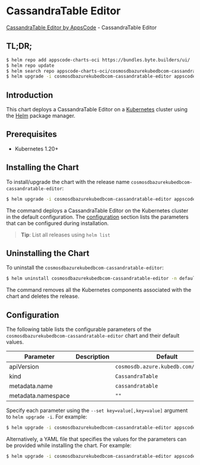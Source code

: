 # CassandraTable Editor

[CassandraTable Editor by AppsCode](https://byte.builders) - CassandraTable Editor

## TL;DR;

```bash
$ helm repo add appscode-charts-oci https://bundles.byte.builders/ui/
$ helm repo update
$ helm search repo appscode-charts-oci/cosmosdbazurekubedbcom-cassandratable-editor --version=v0.4.18
$ helm upgrade -i cosmosdbazurekubedbcom-cassandratable-editor appscode-charts-oci/cosmosdbazurekubedbcom-cassandratable-editor -n default --create-namespace --version=v0.4.18
```

## Introduction

This chart deploys a CassandraTable Editor on a [Kubernetes](http://kubernetes.io) cluster using the [Helm](https://helm.sh) package manager.

## Prerequisites

- Kubernetes 1.20+

## Installing the Chart

To install/upgrade the chart with the release name `cosmosdbazurekubedbcom-cassandratable-editor`:

```bash
$ helm upgrade -i cosmosdbazurekubedbcom-cassandratable-editor appscode-charts-oci/cosmosdbazurekubedbcom-cassandratable-editor -n default --create-namespace --version=v0.4.18
```

The command deploys a CassandraTable Editor on the Kubernetes cluster in the default configuration. The [configuration](#configuration) section lists the parameters that can be configured during installation.

> **Tip**: List all releases using `helm list`

## Uninstalling the Chart

To uninstall the `cosmosdbazurekubedbcom-cassandratable-editor`:

```bash
$ helm uninstall cosmosdbazurekubedbcom-cassandratable-editor -n default
```

The command removes all the Kubernetes components associated with the chart and deletes the release.

## Configuration

The following table lists the configurable parameters of the `cosmosdbazurekubedbcom-cassandratable-editor` chart and their default values.

|     Parameter      | Description |                     Default                     |
|--------------------|-------------|-------------------------------------------------|
| apiVersion         |             | <code>cosmosdb.azure.kubedb.com/v1alpha1</code> |
| kind               |             | <code>CassandraTable</code>                     |
| metadata.name      |             | <code>cassandratable</code>                     |
| metadata.namespace |             | <code>""</code>                                 |


Specify each parameter using the `--set key=value[,key=value]` argument to `helm upgrade -i`. For example:

```bash
$ helm upgrade -i cosmosdbazurekubedbcom-cassandratable-editor appscode-charts-oci/cosmosdbazurekubedbcom-cassandratable-editor -n default --create-namespace --version=v0.4.18 --set apiVersion=cosmosdb.azure.kubedb.com/v1alpha1
```

Alternatively, a YAML file that specifies the values for the parameters can be provided while
installing the chart. For example:

```bash
$ helm upgrade -i cosmosdbazurekubedbcom-cassandratable-editor appscode-charts-oci/cosmosdbazurekubedbcom-cassandratable-editor -n default --create-namespace --version=v0.4.18 --values values.yaml
```
